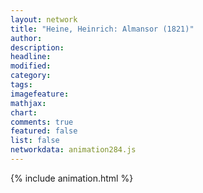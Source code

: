 ```yaml
---
layout: network
title: "Heine, Heinrich: Almansor (1821)"
author:
description:
headline:
modified:
category:
tags:
imagefeature: 
mathjax: 
chart: 
comments: true
featured: false
list: false
networkdata: animation284.js
---
```

{% include animation.html %}

